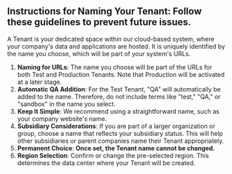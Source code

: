 ## Instructions for Naming Your Tenant: Follow these guidelines to prevent future issues.

A Tenant is your dedicated space within our cloud-based system, where your company's data and applications are hosted. It is uniquely identified by the name you choose, which will be part of your system's URLs.

1. **Naming for URLs**: The name you choose will be part of the URLs for both Test and Production Tenants. Note that Production will be activated at a later stage.
2. **Automatic QA Addition**: For the Test Tenant, "QA" will automatically be added to the name. Therefore, do not include terms like "test," "QA," or "sandbox" in the name you select.
3. **Keep It Simple**: We recommend using a straightforward name, such as your company website's name.
4. **Subsidiary Considerations**: If you are part of a larger organization or group, choose a name that reflects your subsidiary status. This will help other subsidiaries or parent companies name their Tenant appropriately.
5. **Permanent Choice**: **Once set, the Tenant name cannot be changed.**
6. **Region Selection**: Confirm or change the pre-selected region. This determines the data center where your Tenant will be created.
